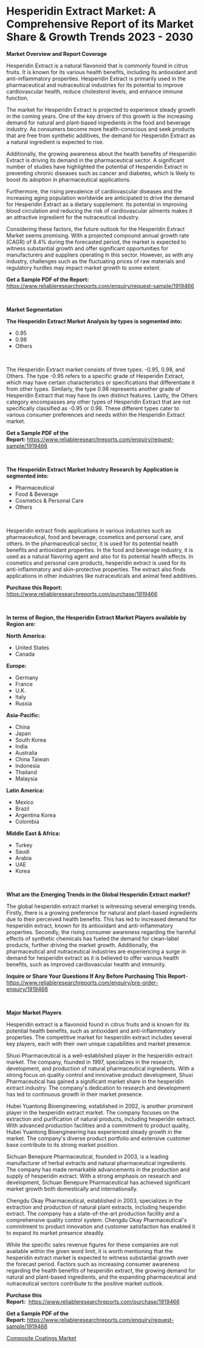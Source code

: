<p><h1>Hesperidin Extract Market: A Comprehensive Report of its Market Share & Growth Trends 2023 - 2030</h1></p><p><strong>Market Overview and Report Coverage</strong></p>
<p><p>Hesperidin Extract is a natural flavonoid that is commonly found in citrus fruits. It is known for its various health benefits, including its antioxidant and anti-inflammatory properties. Hesperidin Extract is primarily used in the pharmaceutical and nutraceutical industries for its potential to improve cardiovascular health, reduce cholesterol levels, and enhance immune function.</p><p>The market for Hesperidin Extract is projected to experience steady growth in the coming years. One of the key drivers of this growth is the increasing demand for natural and plant-based ingredients in the food and beverage industry. As consumers become more health-conscious and seek products that are free from synthetic additives, the demand for Hesperidin Extract as a natural ingredient is expected to rise.</p><p>Additionally, the growing awareness about the health benefits of Hesperidin Extract is driving its demand in the pharmaceutical sector. A significant number of studies have highlighted the potential of Hesperidin Extract in preventing chronic diseases such as cancer and diabetes, which is likely to boost its adoption in pharmaceutical applications.</p><p>Furthermore, the rising prevalence of cardiovascular diseases and the increasing aging population worldwide are anticipated to drive the demand for Hesperidin Extract as a dietary supplement. Its potential in improving blood circulation and reducing the risk of cardiovascular ailments makes it an attractive ingredient for the nutraceutical industry.</p><p>Considering these factors, the future outlook for the Hesperidin Extract Market seems promising. With a projected compound annual growth rate (CAGR) of 8.4% during the forecasted period, the market is expected to witness substantial growth and offer significant opportunities for manufacturers and suppliers operating in this sector. However, as with any industry, challenges such as the fluctuating prices of raw materials and regulatory hurdles may impact market growth to some extent.</p></p>
<p><strong>Get a Sample PDF of the Report:</strong> <a href="https://www.reliableresearchreports.com/enquiry/request-sample/1919466">https://www.reliableresearchreports.com/enquiry/request-sample/1919466</a></p>
<p>&nbsp;</p>
<p><strong>Market Segmentation</strong></p>
<p><strong>The Hesperidin Extract Market Analysis by types is segmented into:</strong></p>
<p><ul><li>0.95</li><li>0.98</li><li>Others</li></ul></p>
<p>&nbsp;</p>
<p><p>The Hesperidin Extract market consists of three types: -0.95, 0.98, and Others. The type -0.95 refers to a specific grade of Hesperidin Extract, which may have certain characteristics or specifications that differentiate it from other types. Similarly, the type 0.98 represents another grade of Hesperidin Extract that may have its own distinct features. Lastly, the Others category encompasses any other types of Hesperidin Extract that are not specifically classified as -0.95 or 0.98. These different types cater to various consumer preferences and needs within the Hesperidin Extract market.</p></p>
<p><strong>Get a Sample PDF of the Report:</strong>&nbsp;<a href="https://www.reliableresearchreports.com/enquiry/request-sample/1919466">https://www.reliableresearchreports.com/enquiry/request-sample/1919466</a></p>
<p>&nbsp;</p>
<p><strong>The Hesperidin Extract Market Industry Research by Application is segmented into:</strong></p>
<p><ul><li>Pharmaceutical</li><li>Food & Beverage</li><li>Cosmetics & Personal Care</li><li>Others</li></ul></p>
<p>&nbsp;</p>
<p><p>Hesperidin extract finds applications in various industries such as pharmaceutical, food and beverage, cosmetics and personal care, and others. In the pharmaceutical sector, it is used for its potential health benefits and antioxidant properties. In the food and beverage industry, it is used as a natural flavoring agent and also for its potential health effects. In cosmetics and personal care products, hesperidin extract is used for its anti-inflammatory and skin-protective properties. The extract also finds applications in other industries like nutraceuticals and animal feed additives.</p></p>
<p><strong>Purchase this Report:</strong>&nbsp; <a href="https://www.reliableresearchreports.com/purchase/1919466">https://www.reliableresearchreports.com/purchase/1919466</a></p>
<p>&nbsp;</p>
<p><strong>In terms of Region, the Hesperidin Extract Market Players available by Region are:</strong></p>
<p>
    <p> <strong> North America: </strong>
        <ul>
            <li>United States</li>
            <li>Canada</li>
        </ul>
        </p> 
    <p> <strong> Europe: </strong>
        <ul>
            <li>Germany</li>
            <li>France</li>
            <li>U.K.</li>
            <li>Italy</li>
            <li>Russia</li>
        </ul>
        </p> 
    <p> <strong> Asia-Pacific: </strong>
        <ul>
            <li>China</li>
            <li>Japan</li>
            <li>South Korea</li>
            <li>India</li>
            <li>Australia</li>
            <li>China Taiwan</li>
            <li>Indonesia</li>
            <li>Thailand</li>
            <li>Malaysia</li>
        </ul>
        </p> 
    <p> <strong> Latin America: </strong>
        <ul>
            <li>Mexico</li>
            <li>Brazil</li>
            <li>Argentina Korea</li>
            <li>Colombia</li>
        </ul>
        </p> 
    <p> <strong> Middle East & Africa: </strong>
        <ul>
            <li>Turkey</li>
            <li>Saudi</li>
            <li>Arabia</li>
            <li>UAE</li>
            <li>Korea</li>
        </ul>
    </p>
    </p>
<p>&nbsp;</p>
<p><strong>What are the Emerging Trends in the Global Hesperidin Extract market?</strong></p>
<p><p>The global hesperidin extract market is witnessing several emerging trends. Firstly, there is a growing preference for natural and plant-based ingredients due to their perceived health benefits. This has led to increased demand for hesperidin extract, known for its antioxidant and anti-inflammatory properties. Secondly, the rising consumer awareness regarding the harmful effects of synthetic chemicals has fueled the demand for clean-label products, further driving the market growth. Additionally, the pharmaceutical and nutraceutical industries are experiencing a surge in demand for hesperidin extract as it is believed to offer various health benefits, such as improved cardiovascular health and immunity.</p></p>
<p><strong>Inquire or Share Your Questions If Any Before Purchasing This Report</strong>- <a href="https://www.reliableresearchreports.com/enquiry/pre-order-enquiry/1919466">https://www.reliableresearchreports.com/enquiry/pre-order-enquiry/1919466</a></p>
<p>&nbsp;</p>
<p><strong>Major Market Players</strong></p>
<p><p>Hesperidin extract is a flavonoid found in citrus fruits and is known for its potential health benefits, such as antioxidant and anti-inflammatory properties. The competitive market for hesperidin extract includes several key players, each with their own unique capabilities and market presence.</p><p>Shuxi Pharmaceutical is a well-established player in the hesperidin extract market. The company, founded in 1997, specializes in the research, development, and production of natural pharmaceutical ingredients. With a strong focus on quality control and innovative product development, Shuxi Pharmaceutical has gained a significant market share in the hesperidin extract industry. The company's dedication to research and development has led to continuous growth in their market presence.</p><p>Hubei Yuantong Bioengineering, established in 2002, is another prominent player in the hesperidin extract market. The company focuses on the extraction and purification of natural products, including hesperidin extract. With advanced production facilities and a commitment to product quality, Hubei Yuantong Bioengineering has experienced steady growth in the market. The company's diverse product portfolio and extensive customer base contribute to its strong market position.</p><p>Sichuan Benepure Pharmaceutical, founded in 2003, is a leading manufacturer of herbal extracts and natural pharmaceutical ingredients. The company has made remarkable advancements in the production and supply of hesperidin extract. With a strong emphasis on research and development, Sichuan Benepure Pharmaceutical has achieved significant market growth both domestically and internationally.</p><p>Chengdu Okay Pharmaceutical, established in 2003, specializes in the extraction and production of natural plant extracts, including hesperidin extract. The company has a state-of-the-art production facility and a comprehensive quality control system. Chengdu Okay Pharmaceutical's commitment to product innovation and customer satisfaction has enabled it to expand its market presence steadily.</p><p>While the specific sales revenue figures for these companies are not available within the given word limit, it is worth mentioning that the hesperidin extract market is expected to witness substantial growth over the forecast period. Factors such as increasing consumer awareness regarding the health benefits of hesperidin extract, the growing demand for natural and plant-based ingredients, and the expanding pharmaceutical and nutraceutical sectors contribute to the positive market outlook.</p></p>
<p><strong>Purchase this Report:</strong>&nbsp;&nbsp;<a href="https://www.reliableresearchreports.com/purchase/1919466">https://www.reliableresearchreports.com/purchase/1919466</a></p>
<p></p>
<p><strong>Get a Sample PDF of the Report:</strong>&nbsp;<a href="https://www.reliableresearchreports.com/enquiry/request-sample/1919466">https://www.reliableresearchreports.com/enquiry/request-sample/1919466</a></p>
<p><p><a href="https://github.com/RichRobinson5/Market-Research-Report-List-2/blob/main/composite-coatings-market.md">Composite Coatings Market</a></p></p>